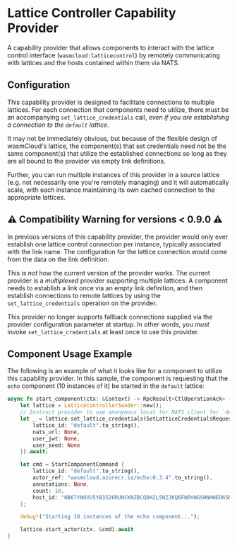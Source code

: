 # Lattice Controller Capability Provider

A capability provider that allows components to interact with the lattice control interface (`wasmcloud:latticecontrol`) by
remotely communicating with lattices and the hosts contained within them via NATS.

## Configuration
This capability provider is designed to facilitate connections to multiple lattices. For each connection that components need to utilize, there must be an accompanying `set_lattice_credentials` call, _even if you are establishing a connection to the `default` lattice_.

It may not be immediately obvious, but because of the flexible design of wasmCloud's lattice, the component(s) that set credentials need not be the same component(s) that utilize the established connections so long as they are all bound to the provider via empty link definitions.

Further, you can run multiple instances of this provider in a source lattice (e.g. not necessarily one you're remotely managing) and it will automatically scale, with each instance maintaining its own cached connection to the appropriate lattices.

## ⚠️ Compatibility Warning for versions < 0.9.0 ⚠️
In previous versions of this capability provider, the provider would only ever establish one lattice control connection per instance, typically associated with the link name. The configuration for the lattice connection would come from the data on the link definition.

This is _not_ how the current version of the provider works. The current provider is a _multiplexed_ provider supporting multiple lattices. A component needs to establish a link once via an empty link definition, and then establish connections to remote lattices by using the `set_lattice_credentials` operation on the provider.

This provider no longer supports fallback connections supplied via the provider configuration parameter at startup. In other words, you _must_ invoke `set_lattice_credentials` at least once to use this provider.


## Component Usage Example

The following is an example of what it looks like for a component to utilize this capability provider. In this sample, the component is requesting that the `echo` component (10 instances of it) be started in the `default` lattice:

```rust
async fn start_component(ctx: &Context) -> RpcResult<CtlOperationAck> {
    let lattice = LatticeControllerSender::new();
    // Instruct provider to use anonymous local for NATS client for `default` lattice
    let _ = lattice.set_lattice_credentials(SetLatticeCredentialsRequest {
        lattice_id: "default".to_string(),
        nats_url: None,
        user_jwt: None,
        user_seed: None
    }).await;

    let cmd = StartComponentCommand {
        lattice_id: "default".to_string(),
        actor_ref: "wasmcloud.azurecr.io/echo:0.3.4".to_string(),
        annotations: None,
        count: 10,
        host_id: "NB67YNOVU5YB3526RUNCKNZBCQDH2L5NZJKQ6FWOVWGSHNHHEO65RP4A".to_string(),
    };

    debug!("Starting 10 instances of the echo component...");

    lattice.start_actor(ctx, &cmd).await
}
```
